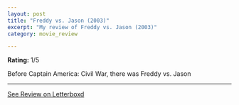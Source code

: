 ```yaml
---
layout: post
title: "Freddy vs. Jason (2003)"
excerpt: "My review of Freddy vs. Jason (2003)"
category: movie_review

---
```


**Rating:** 1/5

Before Captain America: Civil War, there was Freddy vs. Jason

<hr>

[See Review on Letterboxd](https://boxd.it/2aEMVb)
